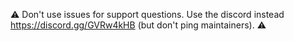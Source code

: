 ⚠️ Don't use issues for support questions. Use the discord instead https://discord.gg/GVRw4kHB (but don't ping maintainers). ⚠️
